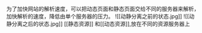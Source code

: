 为了加快网站的解析速度，可以把动态页面和静态页面交给不同的服务器来解析，加快解析的速度，降低由单个服务器的压力。
![[动静分离之前的状态.jpg]]
![[动静分离之后的状态.jpg]]
[[静态资源]] 和[[动态资源]],放在不同的资源服务器上